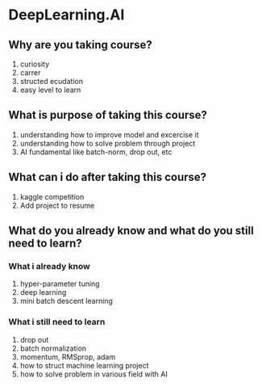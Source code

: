 # DeepLearning.AI

## Why are you taking course?
1. curiosity
2. carrer
3. structed ecudation
4. easy level to learn


## What is purpose of taking this course?
1. understanding how to improve model and excercise it
2. understanding how to solve problem through project
3. AI fundamental like batch-norm, drop out, etc

## What can i do after taking this course?
1. kaggle competition
2. Add project to resume


## What do you already know and what do you still need to learn?
### What i already know
1. hyper-parameter tuning
2. deep learning
3. mini batch descent learning

### What i still need to learn
1. drop out
2. batch normalization
3. momentum, RMSprop, adam
4. how to struct machine learning project
5. how to solve problem in various field with AI
